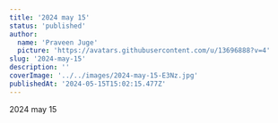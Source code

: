 ```yaml
---
title: '2024 may 15'
status: 'published'
author:
  name: 'Praveen Juge'
  picture: 'https://avatars.githubusercontent.com/u/13696888?v=4'
slug: '2024-may-15'
description: ''
coverImage: '../../images/2024-may-15-E3Nz.jpg'
publishedAt: '2024-05-15T15:02:15.477Z'
---
```


2024 may 15